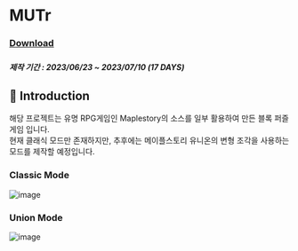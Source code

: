 # MUTr

### [Download](https://docs.google.com/uc?export=download&id=1V8JaL6uLnclDvWK8qUljf9f-g7fp5G3z&confirm=t)

##### 

##### 제작 기간 : 2023/06/23 ~ 2023/07/10 (17 DAYS)

## 📖 Introduction

해당 프로젝트는 유명 RPG게임인 Maplestory의 소스를 일부 활용하여 만든 블록 퍼즐 게임 입니다.<br>
현재 클래식 모드만 존재하지만, 추후에는 메이플스토리 유니온의 변형 조각을 사용하는 모드를 제작할 예정입니다.


### Classic Mode

![image](https://lh3.googleusercontent.com/fife/AKsag4PhZiioLQG-7TREDJpC9KrjIFytZD67JYwpGSfdBzHLkHjBSN3nkW4y20AbJn62qaxKLnicaBMBjmp9WawVJbBYUrJ8tnX2cCb7hpO9jiS0LJ3FKynm7439H7gEK4Zs-N8c938bDhkXL584ZVeiCpMq4x-A7CaW53TmQnwV9gNTG9B8oYRO45kgJ6Ru6OFGcB_njC84QoFgAUSLJMtSVWnVwIMH6Y3jlh7w-_ehXxtGqPIDGklhjkIGWh6iaiFOJL9bBH-7bGpvUwNRVsGtXubZNYbSPdzcRpsV1L-tyLcom7BPd_295_WnDbkIibrkf_wLf3euZiNR99T7sZ875q93p8osLUZXH9zqynsap7ZtS7Ywq_3WDrvHskMivvhIw3EpW83IBKsmw9gXIM8knEUOoSAVr8Bc2w0FHGV7hg0brRtbHBosrgbeaCAbumekr91XzYzhvdYsykd0rz1t155XS0PsujqpvXiZyb00SScnQVkbFHrARwKjcvhhW417Od7arHMAQNhZK38ApxrJ2ia6JrziKPukigUh_I7PM4LbLcTKeLtta1pp-W06GyfDIynAIsw9fVs_RFtee7ALM_g1D_L9pUjyDzn89ZStHbcEhay5DkcjpciESVnsQ01zP-fUVkUtiuX2lfU65xJS-K0qbrtUX6TaY1-Qn2kcYu1GxzHG_jTjyoO8vgCGaOxfrt1tnmuQAujMftxxaYEnnziLT6Bx2a_RzKEjLQN-lDcx2nN_D33l9pRIic-dtjCuGBKZPbrYggraI8_2KcFV2dembq9H05F-XpQccA3WkA3_8T4z8qflzUk_FfFyjHPHO_pCEAv58uoBs7q-olc6O1ErGfJ_U_y1dk0MDuGiXQIXZtVy20KDis8D6CApbqxkDZquot3jgnRup4FTmbCxf3-ozZ32zrP18HvVufVFBWDsuKxGskfjSAxf_QyasZ4YGtTyvgfOAYs-82irznF-xxpbxDKg4cqU-OauibTFxxCIV6R9zWOoTgsSaFuJ5POO0mBAjVSYYITvBlmIqp62BJ7JvqzGw0Mnc6Wc5EFzHcfOcNFenKQq70mMJ8guL5F0hmkBb34g161f2_Oqc0H2I1-m4k8cE9G1Qj2QUgTaCdc4IP7wYpKT0DOjYODi6m8Oze_N-bK6PSioEeuCP8_M7LLzym6EsP6maI9-m6ttCZIAqUJaroGbnPlsnia7veehjZMORhd-hC0ITFWX7FxMFBn3pbCdmMqCk0kk3uxPbtvN-c9dHxqeU6ZC3azBX9rBVODv-7tAPXfWRI8PJNPRLDsRytLnciNaIwizq61NiEACibAO_mVWWnD-dav_-AhZcnBF1ORXACX4NkqW4f8bX_k0R0zain2lxJaYZBzVPVX3UeSoFJ90stPQsloYgMCB4FhIk1NX8hIHAD6jLc9uO5husFwTwDpR8meCbBSH89BCmEx7OrPb2qRSucgHDeLmUfQDuA_MC5tdU6L0z8Mfxr8ie2SgMTwjYxTQkN3WguP_QMIHS27eV09aIRUS56Jhyw74eMti7eezRTdwJrvq-pG6pifTsZZ3SlwL8CL0UiwiFg=w2560-h1321)

### Union Mode


![image](https://lh3.googleusercontent.com/u/0/drive-viewer/AITFw-yTJnGJFvVR6fviUuWyY7Y-9z9XbllA98DExVjctlqFpH8hPHK_9LQMsKfvkwnv9sRmNaLRXTsyKoYxfXLL5MgbJH4btQ=w2005-h1321)